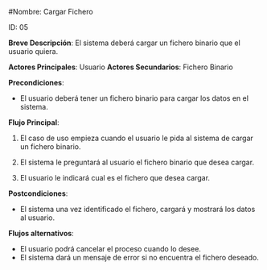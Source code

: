 #Nombre: Cargar Fichero

ID: 05

**Breve Descripción**: El sistema deberá cargar un fichero binario que el usuario quiera.

**Actores Principales**: Usuario
**Actores Secundarios**: Fichero Binario

**Precondiciones**:

   * El usuario deberá tener un fichero binario para cargar los datos en el sistema.

**Flujo Principal**:

   1. El caso de uso empieza cuando el usuario le pida al sistema de cargar un fichero binario.

   2. El sistema le preguntará al usuario el fichero binario que desea cargar.

   3. El usuario le indicará cual es el fichero que desea cargar.

**Postcondiciones**:

   * El sistema una vez identificado el fichero, cargará y mostrará los datos al usuario.

**Flujos alternativos**:

   * El usuario podrá cancelar el proceso cuando lo desee.
   * El sistema dará un mensaje de error si no encuentra el fichero deseado.



